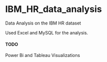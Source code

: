 # IBM_HR_data_analysis
Data Analysis on the IBM HR dataset

Used Excel and MySQL for the analysis.

#### TODO
Power Bi and Tableau Visualizations
